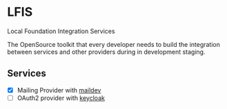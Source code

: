 # LFIS

Local Foundation Integration Services

The OpenSource toolkit that every developer needs to build the integration between services and other providers during in development staging.

## Services

- [x] Mailing Provider with [maildev](https://github.com/maildev/maildev?tab=readme-ov-file)
- [ ] OAuth2 provider with [keycloak](https://github.com/keycloak/keycloak?tab=readme-ov-file)
